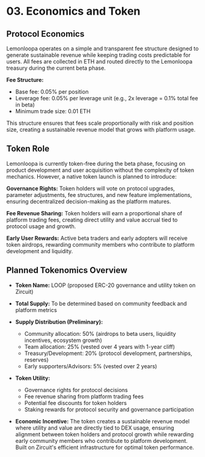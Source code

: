 # 03. Economics and Token

## Protocol Economics

Lemonloopa operates on a simple and transparent fee structure designed to generate sustainable revenue while keeping trading costs predictable for users. All fees are collected in ETH and routed directly to the Lemonloopa treasury during the current beta phase.

**Fee Structure:**
* Base fee: 0.05% per position
* Leverage fee: 0.05% per leverage unit (e.g., 2x leverage = 0.1% total fee in beta)
* Minimum trade size: 0.01 ETH

This structure ensures that fees scale proportionally with risk and position size, creating a sustainable revenue model that grows with platform usage. 

## Token Role

Lemonloopa is currently token-free during the beta phase, focusing on product development and user acquisition without the complexity of token mechanics. However, a native token launch is planned to introduce:

**Governance Rights:** Token holders will vote on protocol upgrades, parameter adjustments, fee structures, and new feature implementations, ensuring decentralized decision-making as the platform matures.

**Fee Revenue Sharing:** Token holders will earn a proportional share of platform trading fees, creating direct utility and value accrual tied to protocol usage and growth.

**Early User Rewards:** Active beta traders and early adopters will receive token airdrops, rewarding community members who contribute to platform development and liquidity.

## Planned Tokenomics Overview

* **Token Name:** LOOP (proposed ERC-20 governance and utility token on Zircuit)
* **Total Supply:** To be determined based on community feedback and platform metrics
* **Supply Distribution (Preliminary):**
  * Community allocation: 50% (airdrops to beta users, liquidity incentives, ecosystem growth)
  * Team allocation: 25% (vested over 4 years with 1-year cliff)
  * Treasury/Development: 20% (protocol development, partnerships, reserves)
  * Early supporters/Advisors: 5% (vested over 2 years)

* **Token Utility:**
  * Governance rights for protocol decisions
  * Fee revenue sharing from platform trading fees
  * Potential fee discounts for token holders
  * Staking rewards for protocol security and governance participation

* **Economic Incentive:** The token creates a sustainable revenue model where utility and value are directly tied to DEX usage, ensuring alignment between token holders and protocol growth while rewarding early community members who contribute to platform development. Built on Zircuit's efficient infrastructure for optimal token performance.
